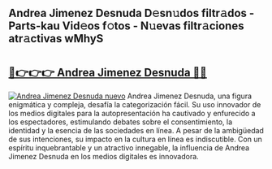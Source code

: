 ## Andrea Jimenez Desnuda D𝚎sn𝚞dos filtr𝚊dos - Parts-kau Vid𝚎os f𝚘tos - N𝚞evas filtr𝚊ciones atr𝚊ctivas wMhyS

# <h2><a href="http://mb1acr.tromn.icu/?c=Andrea+Jimenez+Desnuda">🔗👉👉👉 Andrea Jimenez Desnuda 🔗🔗</a></h2>

[![Andrea Jimenez Desnuda nuevo](https://i.imgur.com/pEAQMta.gif)](http://mb1acr.tromn.icu/?c=Andrea+Jimenez+Desnuda)
Andrea Jimenez Desnuda, una figura enigmática y compleja, desafía la categorización fácil. Su uso innovador de los medios digitales para la autopresentación ha cautivado y enfurecido a los espectadores, estimulando debates sobre el consentimiento, la identidad y la esencia de las sociedades en línea. A pesar de la ambigüedad de sus intenciones, su impacto en la cultura en línea es indiscutible. Con un espíritu inquebrantable y un atractivo innegable, la influencia de Andrea Jimenez Desnuda en los medios digitales es innovadora.
